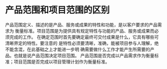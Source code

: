 # 产品范围和项目范围的区别

产品范围定义、描述的是产品、服务或成果的特性和功能，是以客户要求的产品需求为
衡量标准。项目范围是为提供具有规定特性与功能的产品、服务或成果而必须完成的工作。
在确定范围时首先要确定最终可交付成果是什么，它具有哪些可清晰界定的特性。要注意的
是特性必须要清晰，准确，能被项目参与人理解，绝不能含混，在此基础之上才能进一步明
确需要做什么工作才能产生所需要的产品。也就是说产品范围决定项目范围。
产品范围是否完成以产品需求作为衡量标准；项目范围是否完成以项目管理计划作为衡量标准。